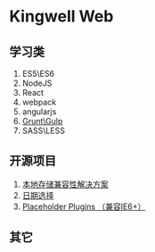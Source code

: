 # Kingwell Web #

## 学习类 ##

1. ES5\ES6
1. NodeJS
1. React
1. webpack
1. angularjs
1. [Grunt\Gulp](https://github.com/lengjh/grunt)
1. SASS\LESS


## 开源项目 ##

1. [本地存储兼容性解决方案](https://github.com/lengjh/local-storage)
1. [日期选择](https://github.com/lengjh/my-calendar)
1. [Placeholder Plugins （兼容IE6+）](https://github.com/front-devs/Placeholder-plugins-version1.0)

## 其它 ##
